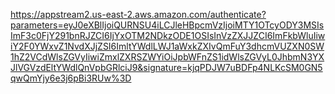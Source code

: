 https://appstream2.us-east-2.aws.amazon.com/authenticate?parameters=eyJ0eXBlIjoiQURNSU4iLCJleHBpcmVzIjoiMTY1OTcyODY3MSIsImF3c0FjY291bnRJZCI6IjYxOTM2NDkzODE1OSIsInVzZXJJZCI6ImFkbWluIiwiY2F0YWxvZ1NvdXJjZSI6ImltYWdlLWJ1aWxkZXIvQmFuY3dhcmVUZXN0SW1hZ2VCdWlsZGVyIiwiZmxlZXRSZWYiOiJpbWFnZS1idWlsZGVyL0JhbmN3YXJlVGVzdEltYWdlQnVpbGRlciJ9&signature=kjqPDJW7uBDFp4NLKcSM0GN5qwQmYjy6e3j6pBi3RUw%3D

